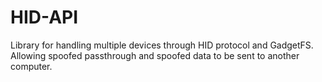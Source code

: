 # HID-API
 Library for handling multiple devices through HID protocol and GadgetFS. Allowing spoofed passthrough and spoofed data to be sent to another computer.
